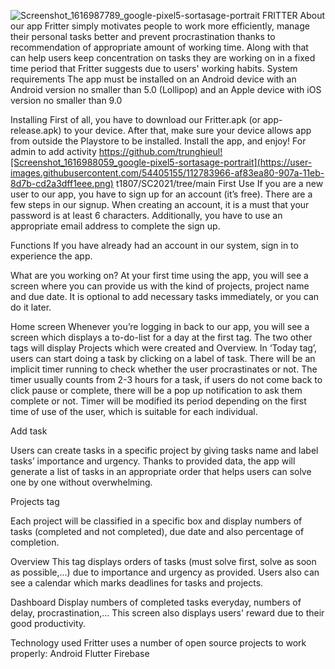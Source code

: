 ![Screenshot_1616987789_google-pixel5-sortasage-portrait](https://user-images.githubusercontent.com/54405155/112783950-aa26a000-907a-11eb-86b3-e7fa77d0b221.png)
FRITTER
About our app
Fritter simply motivates people to work more efficiently, manage their personal tasks better and prevent procrastination thanks to recommendation of appropriate amount of working time. Along with that can help users keep concentration on tasks they are working on in a fixed time period that Fritter suggests due to users' working habits.
System requirements 
The app must be installed on an Android device with an Android version no smaller than 5.0 (Lollipop) and an Apple device with iOS version no smaller than 9.0

Installing 
First of all, you have to download our Fritter.apk (or app-release.apk) to your device.
After that, make sure your device allows app from outside the Playstore to be installed.
Install the app, and enjoy!
For admin to add activity
https://github.com/trunghieul![Screenshot_1616988059_google-pixel5-sortasage-portrait](https://user-images.githubusercontent.com/54405155/112783966-af83ea80-907a-11eb-8d7b-cd2a3dff1eee.png)
t1807/SC2021/tree/main
First Use
If you are a new user to our app, you have to sign up for an account (it’s free). There are a few steps in our signup. When creating an account, it is a must that your password is at least 6 characters. Additionally, you have to use an appropriate email address to complete the sign up.

Functions 
If you have already had an account in our system, sign in to experience the app.

What are you working on?
At your first time using the app, you will see a screen where you can provide us with the kind of projects, project name and due date. It is optional to add necessary  tasks immediately, or you can do it later.

Home screen
Whenever you’re logging in back to our app, you will see a screen which displays a to-do-list for a day at the first tag. The two other tags will display Projects which were created and Overview.
In ‘Today tag’, users can start doing a task by clicking on a label of task. There will be an implicit timer running to check whether the user procrastinates or not. The timer usually counts from 2-3 hours for a task, if users do not come back to click pause or complete, there will be a pop up notification to ask them complete or not. Timer will be modified its period depending on the first time of use of the user, which is suitable for each individual.

Add task

Users can create tasks in a specific project by giving tasks name and label tasks’ importance and urgency. Thanks to provided data, the app will generate a list of tasks in an appropriate order that helps users can solve one by one without overwhelming. 

Projects tag

Each project will be classified in a specific box and display numbers of tasks (completed and not completed), due date and also percentage of completion.

Overview
This tag displays orders of tasks (must solve first, solve as soon as possible,...) due to importance and urgency as provided. Users also can see a calendar which marks deadlines for tasks and projects.

Dashboard
Display numbers of completed tasks everyday, numbers of delay, procrastination,...
This screen also displays users' reward due to their good productivity. 

Technology used
Fritter uses a number of open source projects to work properly:
Android 
Flutter 
Firebase

